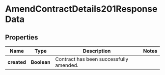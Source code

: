 

# AmendContractDetails201ResponseData


## Properties

| Name | Type | Description | Notes |
|------------ | ------------- | ------------- | -------------|
|**created** | **Boolean** | Contract has been successfully amended. |  |



